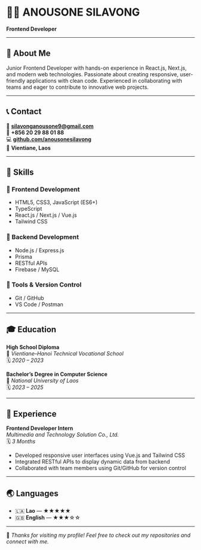 # 👨‍💻 ANOUSONE SILAVONG

**Frontend Developer**

---

## 🧩 About Me
Junior Frontend Developer with hands-on experience in React.js, Next.js, and modern web technologies. Passionate about creating responsive, user-friendly applications with clean code. Experienced in collaborating with teams and eager to contribute to innovative web projects.

---

## 📞 Contact
📧 **silavonganousone9@gmail.com**  
📱 **+856 20 29 88 01 88**  
💻 **[github.com/anousonesilavong](https://github.com/anousonesilavong)**  
📍 **Vientiane, Laos**

---

## 🧠 Skills

### 🔹 Frontend Development
- HTML5, CSS3, JavaScript (ES6+)
- TypeScript  
- React.js / Next.js / Vue.js  
- Tailwind CSS  

### 🔹 Backend Development
- Node.js / Express.js  
- Prisma  
- RESTful APIs  
- Firebase / MySQL  

### 🔹 Tools & Version Control
- Git / GitHub  
- VS Code / Postman  

---

## 🎓 Education

**High School Diploma**  
📍 *Vientiane–Hanoi Technical Vocational School*  
🗓️ *2020 – 2023*

**Bachelor’s Degree in Computer Science**  
📍 *National University of Laos*  
🗓️ *2023 – 2025*

---

## 💼 Experience

**Frontend Developer Intern**  
*Multimedia and Technology Solution Co., Ltd.*  
🗓️ *3 Months*

- Developed responsive user interfaces using Vue.js and Tailwind CSS  
- Integrated RESTful APIs to display dynamic data from backend  
- Collaborated with team members using Git/GitHub for version control  

---

## 🌏 Languages
- 🇱🇦 **Lao** — ★★★★★  
- 🇬🇧 **English** — ★★★☆☆  

---

💙 *Thanks for visiting my profile! Feel free to check out my repositories and connect with me.*
